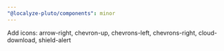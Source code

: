 ```yaml
---
"@localyze-pluto/components": minor
---
```


Add icons: arrow-right, chevron-up, chevrons-left, chevrons-right, cloud-download, shield-alert
